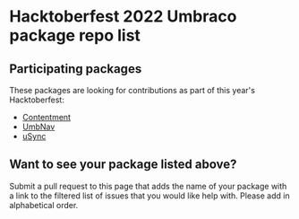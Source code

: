 # Hacktoberfest 2022 Umbraco package repo list

## Participating packages

These packages are looking for contributions as part of this year's Hacktoberfest:

- [Contentment](https://github.com/leekelleher/umbraco-contentment/issues?q=is%3Aissue+is%3Aopen+label%3A%22help+wanted%22)
- [UmbNav](https://github.com/AaronSadlerUK/Our.Umbraco.UmbNav/issues?q=is%3Aopen+is%3Aissue+label%3A%22help+wanted%22+label%3Aenhancement)
- [uSync](https://github.com/KevinJump/uSync/issues?q=is%3Aissue+is%3Aopen+label%3A%22help+wanted%22)


## Want to see your package listed above?

Submit a pull request to this page that adds the name of your package with a link to the filtered list of issues that you would like help with. Please add in alphabetical order.
